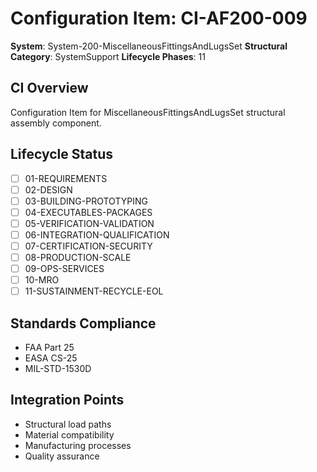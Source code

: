 # Configuration Item: CI-AF200-009

**System**: System-200-MiscellaneousFittingsAndLugsSet
**Structural Category**: SystemSupport
**Lifecycle Phases**: 11

## CI Overview
Configuration Item for MiscellaneousFittingsAndLugsSet structural assembly component.

## Lifecycle Status
- [ ] 01-REQUIREMENTS
- [ ] 02-DESIGN
- [ ] 03-BUILDING-PROTOTYPING
- [ ] 04-EXECUTABLES-PACKAGES
- [ ] 05-VERIFICATION-VALIDATION
- [ ] 06-INTEGRATION-QUALIFICATION
- [ ] 07-CERTIFICATION-SECURITY
- [ ] 08-PRODUCTION-SCALE
- [ ] 09-OPS-SERVICES
- [ ] 10-MRO
- [ ] 11-SUSTAINMENT-RECYCLE-EOL

## Standards Compliance
- FAA Part 25
- EASA CS-25
- MIL-STD-1530D

## Integration Points
- Structural load paths
- Material compatibility
- Manufacturing processes
- Quality assurance
